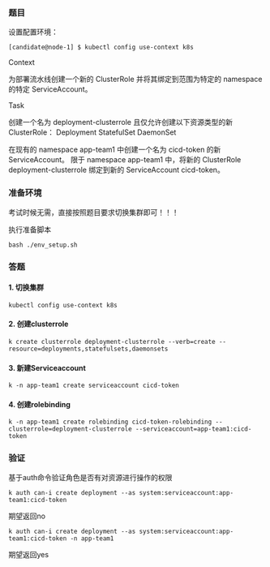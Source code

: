 ### 题目

设置配置环境：

    [candidate@node-1] $ kubectl config use-context k8s

Context

为部署流水线创建一个新的 ClusterRole 并将其绑定到范围为特定的 namespace 的特定 ServiceAccount。

Task

创建一个名为 deployment-clusterrole 且仅允许创建以下资源类型的新 ClusterRole：
Deployment
StatefulSet
DaemonSet

在现有的 namespace app-team1 中创建一个名为 cicd-token 的新 ServiceAccount。
限于 namespace app-team1 中，将新的 ClusterRole deployment-clusterrole 绑定到新的 ServiceAccount cicd-token。

### 准备环境

考试时候无需，直接按照题目要求切换集群即可！！！

执行准备脚本

    bash ./env_setup.sh

### 答题

#### 1. 切换集群

    kubectl config use-context k8s

#### 2. 创建clusterrole

    k create clusterrole deployment-clusterrole --verb=create --resource=deployments,statefulsets,daemonsets

#### 3. 新建Serviceaccount

    k -n app-team1 create serviceaccount cicd-token

#### 4. 创建rolebinding

    k -n app-team1 create rolebinding cicd-token-rolebinding --clusterrole=deployment-clusterrole --serviceaccount=app-team1:cicd-token

### 验证

基于auth命令验证角色是否有对资源进行操作的权限

    k auth can-i create deployment --as system:serviceaccount:app-team1:cicd-token

期望返回no

    k auth can-i create deployment --as system:serviceaccount:app-team1:cicd-token -n app-team1

期望返回yes

